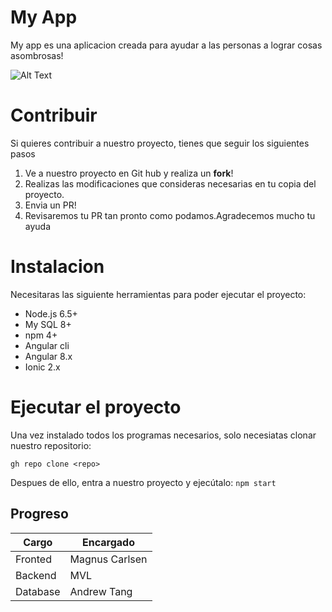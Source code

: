 # My App
 My app es una aplicacion creada para ayudar a las personas a lograr cosas asombrosas!
 
 ![Alt Text](https://preview.redd.it/sk9nb6lgccq31.gif?format=png8&s=4314adede1e763a54cb4b435e3d246da0460d3ae)
 
 # Contribuir
 
 Si quieres contribuir a nuestro proyecto, tienes que seguir los siguientes pasos
 1. Ve a nuestro proyecto en Git hub y realiza un ****fork****!
 2. Realizas las modificaciones que consideras necesarias en tu copia del proyecto.
 3. Envia un PR!
 4. Revisaremos tu PR tan pronto como podamos.Agradecemos mucho tu ayuda
# Instalacion
Necesitaras las siguiente herramientas para poder ejecutar el proyecto:
- Node.js 6.5+
- My SQL 8+
- npm 4+
- Angular cli
- Angular 8.x
- Ionic 2.x  
# Ejecutar el proyecto
Una vez instalado todos los programas necesarios, solo necesiatas clonar nuestro repositorio:

`gh repo clone <repo>`
 
Despues de ello, entra a nuestro proyecto y ejecútalo:
`npm start`

## Progreso
  |Cargo|Encargado|
  |----|-------|
  |Fronted|Magnus Carlsen
  |Backend|MVL|
  |Database|Andrew Tang|
  
  
